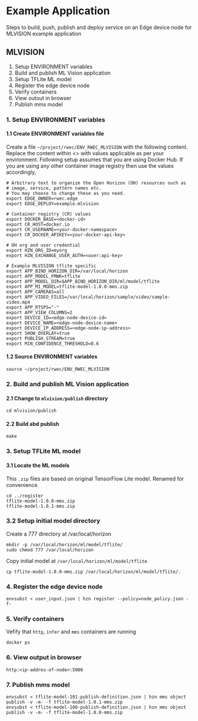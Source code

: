 # Example Application
Steps to build, push, publish and deploy service on an Edge device node for MLVISION example application
## MLVISION
1. Setup ENVIRONMENT variables
2. Build and publish ML Vision application
3. Setup TFLite ML model
4. Register the edge device node
5. Verify containers
6. View outout in browser
7. Publish mms model
### 1. Setup ENVIRONMENT variables
#### 1.1 Create ENVIRONMENT variables file
Create a file `~/project/rwec/ENV_RWEC_MLVISION` with the following content. Replace the content within <> with values applicable as per your environment. Following setup assumes that you are using Docker Hub. If you are using any other container image registry then use the values accordingly,
```
# Arbitrary text to organize the Open Horizon (OH) resources such as
# image, service, pattern names etc.
# You may choose to change these as you need. 
export EDGE_OWNER=rwec.edge
export EDGE_DEPLOY=example.mlvision

# Container registry (CR) values
export DOCKER_BASE=<docker-id>
export CR_HOST=docker.io
export CR_USERNAME=<your-docker-namespace>
export CR_DOCKER_APIKEY=<your-docker-api-key>

# OH org and user credential 
export HZN_ORG_ID=myorg
export HZN_EXCHANGE_USER_AUTH=<user:api-key>

# Example MLVISION tflite specific
export APP_BIND_HORIZON_DIR=/var/local/horizon
export APP_MODEL_FMWK=tflite
export APP_MODEL_DIR=$APP_BIND_HORIZON_DIR/ml/model/tflite
export APP_MI_MODEL=tflite-model-1.0.0-mms.zip
export APP_CAMERAS=all
export APP_VIDEO_FILES=/var/local/horizon/sample/video/sample-video.mp4
export APP_RTSPS="-"
export APP_VIEW_COLUMNS=2
export DEVICE_ID=<edge-node-device-id>
export DEVICE_NAME=<edge-node-device-name>
export DEVICE_IP_ADDRESS=<edge-node-ip-address>
export SHOW_OVERLAY=true
export PUBLISH_STREAM=true
export MIN_CONFIDENCE_THRESHOLD=0.6
```
#### 1.2 Source ENVIRONMENT variables
```
source ~/project/rwec/ENV_RWEC_MLVISION 
```
### 2. Build and publish ML Vision application
#### 2.1 Change to `mlvision/publish` directory
```
cd mlvision/publish
```
#### 2.2 Build abd publish
```
make
```
### 3. Setup TFLite ML model
#### 3.1 Locate the ML models 
This `.zip` files are based on original TensorFlow Lite model. Renamed for convenience.
```
cd ../register
tflite-model-1.0.0-mms.zip
tflite-model-1.0.1-mms.zip
```
### 3.2 Setup initial model directory
Create a 777 directory at /var/local/horizon
```
mkdir -p /var/local/horizon/ml/model/tflite/
sudo chmod 777 /var/local/horizon
```
Copy initial model at `/var/local/horizon/ml/model/tflite` 
```
cp tflite-model-1.0.0-mms.zip /var/local/horizon/ml/model/tflite/.
```
### 4. Register the edge device node
```
envsubst < user_input.json | hzn register --policy=node_policy.json -f-
```
### 5. Verify containers
Vefify that `http`, `infer` and `mms` containers are running
```
docker ps
```
### 6. View output in browser
```
http:<ip-addres-of-node>:5000
```
### 7. Publish mms model
```
envsubst < tflite-model-101-publish-definition.json | hzn mms object publish -v -m- -f tflite-model-1.0.1-mms.zip
envsubst < tflite-model-100-publish-definition.json | hzn mms object publish -v -m- -f tflite-model-1.0.0-mms.zip
```

